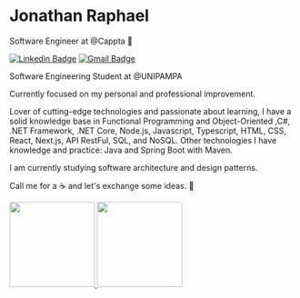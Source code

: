 # Jonathan Raphael

Software Engineer at @Cappta 💙

[![Linkedin Badge](https://img.shields.io/badge/-Jonathan%20Raphael-1E90FF?style=flat-square&logo=Linkedin&logoColor=white&link=https://www.linkedin.com/in/jonathan-raphael-12522a18a/)](https://www.linkedin.com/in/jonathan-raphael-12522a18a/)
[![Gmail Badge](https://img.shields.io/badge/-jonathanraphael74@outlook.com-1E90FF?style=flat-square&logo=Gmail&logoColor=white&link=mailto:jonathanraphael74@outlook.com)](mailto:jonathanraphael74@outlook.com)

Software Engineering Student at @UNIPAMPA

Currently focused on my personal and professional improvement.

Lover of cutting-edge technologies and passionate about learning, I have a solid knowledge base in Functional Programming and Object-Oriented ,C#, .NET Framework, .NET Core, Node.js, Javascript, Typescript, HTML, CSS, React, Next.js, API RestFul, SQL, and NoSQL. Other technologies I have knowledge and practice:  Java and Spring Boot with Maven.

I am currently studying software architecture and design patterns.

Call me for a ☕ and let's exchange some ideas. 🚀

<a href="https://github.com/23jonathan23">
  <img height="150em" src="https://github-readme-stats.vercel.app/api?username=23jonathan23&theme=tokyonight&show_icons=true&include_all_commits=true&count_private=true"/>
  <img height="150em" src="https://github-readme-stats.vercel.app/api/top-langs/?username=23jonathan23&layout=compact&langs_count=8&theme=tokyonight"/>
<div>
